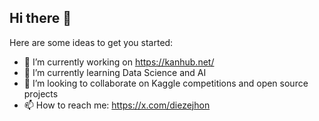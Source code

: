 ## Hi there 👋

Here are some ideas to get you started:
- 🔭 I’m currently working on https://kanhub.net/
- 🌱 I’m currently learning Data Science and AI 
- 👯 I’m looking to collaborate on Kaggle competitions and open source projects 
- 📫 How to reach me: https://x.com/diezejhon
